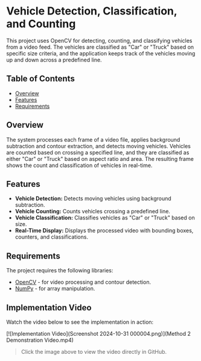 # Vehicle Detection, Classification, and Counting

This project uses OpenCV for detecting, counting, and classifying vehicles from a video feed. The vehicles are classified as "Car" or "Truck" based on specific size criteria, and the application keeps track of the vehicles moving up and down across a predefined line.

## Table of Contents
- [Overview](#overview)
- [Features](#features)
- [Requirements](#requirements)

## Overview
The system processes each frame of a video file, applies background subtraction and contour extraction, and detects moving vehicles. Vehicles are counted based on crossing a specified line, and they are classified as either "Car" or "Truck" based on aspect ratio and area. The resulting frame shows the count and classification of vehicles in real-time.

## Features
- **Vehicle Detection:** Detects moving vehicles using background subtraction.
- **Vehicle Counting:** Counts vehicles crossing a predefined line.
- **Vehicle Classification:** Classifies vehicles as "Car" or "Truck" based on size.
- **Real-Time Display:** Displays the processed video with bounding boxes, counters, and classifications.

## Requirements
The project requires the following libraries:
- [OpenCV](https://opencv.org/) - for video processing and contour detection.
- [NumPy](https://numpy.org/) - for array manipulation.

## Implementation Video

Watch the video below to see the implementation in action:

[![Implementation Video](Screenshot 2024-10-31 000004.png)](Method 2 Demonstration Video.mp4)

> Click the image above to view the video directly in GitHub.
